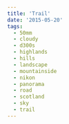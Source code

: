 ```yaml
---
title: 'Trail'
date: '2015-05-20'
tags:
  - 50mm
  - cloudy
  - d300s
  - highlands
  - hills
  - landscape
  - mountainside
  - nikon
  - panorama
  - road
  - scotland
  - sky
  - trail
---
```

